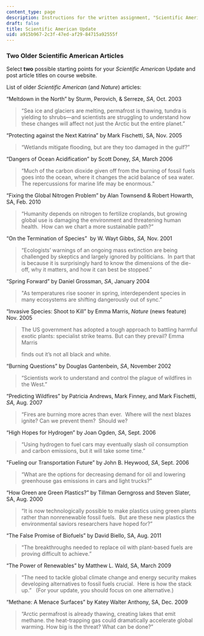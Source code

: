 ```yaml
---
content_type: page
description: Instructions for the written assignment, "Scientific American Update."
draft: false
title: Scientific American Update
uid: a915b967-2c3f-47ed-af29-84715a92555f
---
```

### Two Older Scientific American Articles

Select **two** possible starting points for your *Scientific American* Update and post article titles on course website.

List of older *Scientific American* (and *Nature*) articles:

“Meltdown in the North” by Sturm, Perovich, & Serreze, *SA*, Oct. 2003

> “Sea ice and glaciers are melting, permafrost is thawing, tundra is yielding to shrubs—and scientists are struggling to understand how these changes will affect not just the Arctic but the entire planet.”

“Protecting against the Next Katrina” by Mark Fischetti, SA, Nov. 2005

> “Wetlands mitigate flooding, but are they too damaged in the gulf?”

“Dangers of Ocean Acidification” by Scott Doney, *SA*, March 2006

> “Much of the carbon dioxide given off from the burning of fossil fuels goes into the ocean, where it changes the acid balance of sea water.  The repercussions for marine life may be enormous.”

“Fixing the Global Nitrogen Problem” by Alan Townsend & Robert Howarth, SA, Feb. 2010

> “Humanity depends on nitrogen to fertilize croplands, but growing global use is damaging the environment and threatening human health.  How can we chart a more sustainable path?” 

“On the Termination of Species”  by W. Wayt Gibbs, *SA,* Nov. 2001

> “Ecologists’ warnings of an ongoing mass extinction are being challenged by skeptics and largely ignored by politicians.  In part that is because it is surprisingly hard to know the dimensions of the die-off, why it matters, and how it can best be stopped.”

“Spring Forward” by Daniel Grossman, *SA*, January 2004

> "As temperatures rise sooner in spring, interdependent species in many ecosystems are shifting dangerously out of sync.”

“Invasive Species: Shoot to Kill” by Emma Marris, *Nature* (news feature) Nov. 2005

> The US government has adopted a tough approach to battling harmful exotic plants: specialist strike teams. But can they prevail? Emma Marris 
> 
> finds out it’s not all black and white.

“Burning Questions” by Douglas Gantenbein, *SA*, November 2002

> “Scientists work to understand and control the plague of wildfires in the West.”

“Predicting Wildfires” by Patricia Andrews, Mark Finney, and Mark Fischetti, *SA,* Aug. 2007

> “Fires are burning more acres than ever.  Where will the next blazes ignite? Can we prevent them?  Should we?

“High Hopes for Hydrogen” by Joan Ogden, *SA*, Sept. 2006

> “Using hydrogen to fuel cars may eventually slash oil consumption and carbon emissions, but it will take some time.”

"Fueling our Transportation Future” by John B. Heywood, *SA*, Sept. 2006

> “What are the options for decreasing demand for oil and lowering greenhouse gas emissions in cars and light trucks?” 

“How Green are Green Plastics?” by Tillman Gerngross and Steven Slater, SA, Aug. 2000

> “It is now technologically possible to make plastics using green plants rather than nonrenewable fossil fuels.  But are these new plastics the environmental saviors researchers have hoped for?” 

“The False Promise of Biofuels” by David Biello, SA, Aug. 2011

> “The breakthroughs needed to replace oil with plant-based fuels are proving difficult to achieve.” 

“The Power of Renewables” by Matthew L. Wald, SA, March 2009

> “The need to tackle global climate change and energy security makes developing alternatives to fossil fuels crucial.  Here is how the stack up.”   (For your update, you should focus on one alternative.)

“Methane: A Menace Surfaces” by Katey Walter Anthony, SA, Dec. 2009

> “Arctic permafrost is already thawing, creating lakes that emit methane. the heat-trapping gas could dramatically accelerate global warming. How big is the threat? What can be done?”